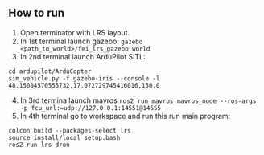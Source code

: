 ## How to run
1. Open terminator with LRS layout. 
2. In 1st terminal launch gazebo: `gazebo <path_to_world>/fei_lrs_gazebo.world`
3. In 2nd terminal launch ArduPilot SITL: 
```
cd ardupilot/ArduCopter
sim_vehicle.py -f gazebo-iris --console -l 48.15084570555732,17.072729745416016,150,0
```
4. In 3rd termina launch mavros `ros2 run mavros mavros_node --ros-args -p fcu_url:=udp://127.0.0.1:14551@14555`
5. In 4th terminal go to workspace and run this run main program:
```
colcon build --packages-select lrs
source install/local_setup.bash
ros2 run lrs dron
```

